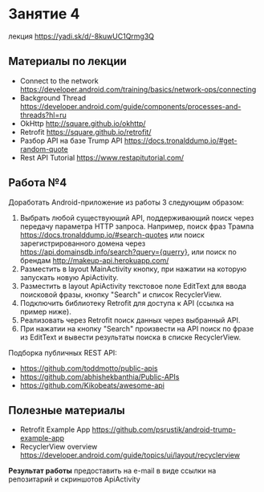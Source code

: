 # Занятие 4
лекция https://yadi.sk/d/-8kuwUC1Qrmg3Q

## Материалы по лекции
- Connect to the network  https://developer.android.com/training/basics/network-ops/connecting
- Background Thread https://developer.android.com/guide/components/processes-and-threads?hl=ru
- OkHttp http://square.github.io/okhttp/
- Retrofit https://square.github.io/retrofit/
- Разбор API на базе Trump API https://docs.tronalddump.io/#get-random-quote
- Rest API Tutorial https://www.restapitutorial.com/

## Работа №4
Доработать Android-приложение из работы 3 следующим образом:
1. Выбрать любой существующий API, поддерживающий поиск через передачу параметра HTTP запроса.
Например, поиск фраз Трампа https://docs.tronalddump.io/#search-quotes
или поиск зарегистрированного домена через https://api.domainsdb.info/search?query={querry},
или поиск по брендам http://makeup-api.herokuapp.com/ 
2. Разместить в layout MainActivity кнопку, при нажатии на которую запускать новую ApiActivity. 
3. Разместить в layout ApiActivity текстовое поле EditText для ввода поисковой фразы, кнопку "Search" и список RecyclerView.
4. Подключить библиотеку Retrofit для доступа к API  (ссылка на пример ниже).
5. Реализовать через Retrofit поиск данных через выбранный API. 
6. При нажатии на кнопку "Search" произвести на API поиск по фразе из EditText и вывести результаты поиска в списке RecyclerView.

Подборка публичных REST API:
- https://github.com/toddmotto/public-apis
- https://github.com/abhishekbanthia/Public-APIs
- https://github.com/Kikobeats/awesome-api


## Полезные материалы
- Retrofit Example App https://github.com/psrustik/android-trump-example-app
- RecyclerView overview https://developer.android.com/guide/topics/ui/layout/recyclerview


**Результат работы** предоставить на e-mail в виде ссылки на репозитарий и скриншотов ApiActivity
